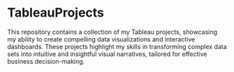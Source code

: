 # TableauProjects
This repository contains a collection of my Tableau projects, showcasing my ability to create compelling data visualizations and interactive dashboards. These projects highlight my skills in transforming complex data sets into intuitive and insightful visual narratives, tailored for effective business decision-making.
